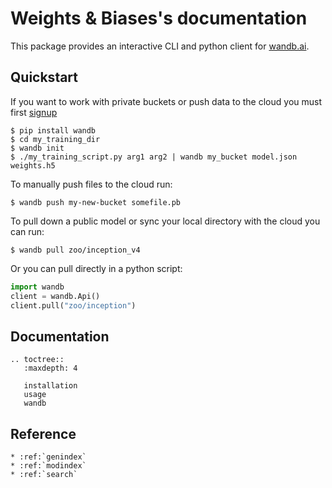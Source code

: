 # Weights & Biases's documentation

This package provides an interactive CLI and python client for [wandb.ai](https://app.wandb.ai).

## Quickstart

If you want to work with private buckets or push data to the cloud you must first [signup](https://app.wandb.ai/login)

```console
$ pip install wandb
$ cd my_training_dir
$ wandb init
$ ./my_training_script.py arg1 arg2 | wandb my_bucket model.json weights.h5
```

To manually push files to the cloud run:

```console
$ wandb push my-new-bucket somefile.pb
```

To pull down a public model or sync your local directory with the cloud you can run:

```console
$ wandb pull zoo/inception_v4
```

Or you can pull directly in a python script:

```python
import wandb
client = wandb.Api()
client.pull("zoo/inception")
```

## Documentation

```eval_rst
.. toctree::
   :maxdepth: 4

   installation
   usage
   wandb
```
   
## Reference

```eval_rst
* :ref:`genindex`
* :ref:`modindex`
* :ref:`search`
```